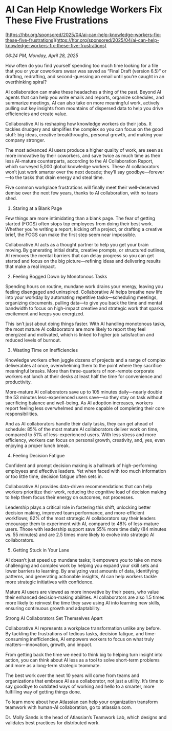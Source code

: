 # AI Can Help Knowledge Workers Fix These Five Frustrations

[https://hbr.org/sponsored/2025/04/ai-can-help-knowledge-workers-fix-these-five-frustrations](https://hbr.org/sponsored/2025/04/ai-can-help-knowledge-workers-fix-these-five-frustrations)

*06:24 PM, Monday, April 28, 2025*

How often do you find yourself spending too much time looking for a file that you or your coworkers swear was saved as “Final Draft (version 6.5)” or drafting, redrafting, and second-guessing an email until you’re caught in an overthinking spiral?

AI collaboration can make these headaches a thing of the past. Beyond AI agents that can help you write emails and reports, organize schedules, and summarize meetings, AI can also take on more meaningful work, actively pulling out key insights from mountains of dispersed data to help you drive efficiencies and create value.

Collaborative AI is reshaping how knowledge workers do their jobs. It tackles drudgery and simplifies the complex so you can focus on the good stuff: big ideas, creative breakthroughs, personal growth, and making your company stronger.

The most advanced AI users produce a higher quality of work, are seen as more innovative by their coworkers, and save twice as much time as their less AI-mature counterparts, according to the AI Collaboration Report, which surveyed 5,000 global knowledge workers. These AI collaborators won’t just work smarter over the next decade; they’ll say goodbye—forever—to the tasks that drain energy and steal time.

Five common workplace frustrations will finally meet their well-deserved demise over the next few years, thanks to AI collaboration, with no tears shed.

1. Staring at a Blank Page

Few things are more intimidating than a blank page. The fear of getting started (FOGS) often stops top employees from doing their best work. Whether you’re writing a report, kicking off a project, or drafting a creative brief, the FOGS can make the first step seem near impossible.

Collaborative AI acts as a thought partner to help you get your brain moving. By generating initial drafts, creative prompts, or structured outlines, AI removes the mental barriers that can delay progress so you can get started and focus on the big picture—refining ideas and delivering results that make a real impact.

2. Feeling Bogged Down by Monotonous Tasks

Spending hours on routine, mundane work drains your energy, leaving you feeling disengaged and uninspired. Collaborative AI helps breathe new life into your workday by automating repetitive tasks—scheduling meetings, organizing documents, pulling data—to give you back the time and mental bandwidth to focus on high-impact creative and strategic work that sparks excitement and keeps you energized.

This isn’t just about doing things faster. With AI handling monotonous tasks, the most mature AI collaborators are more likely to report they feel energized and motivated, which is linked to higher job satisfaction and reduced levels of burnout.

3. Wasting Time on Inefficiencies

Knowledge workers often juggle dozens of projects and a range of complex deliverables at once, overwhelming them to the point where they sacrifice meaningful breaks. More than three-quarters of non-remote corporate workers eat lunch at their desks at least half the time for convenience and productivity.

More-mature AI collaborators save up to 105 minutes daily—nearly double the 53 minutes less-experienced users save—so they stay on task without sacrificing balance and well-being. As AI adoption increases, workers report feeling less overwhelmed and more capable of completing their core responsibilities.

And as AI collaborators handle their daily tasks, they can get ahead of schedule: 85% of the most mature AI collaborators deliver work on time, compared to 51% of less-experienced users. With less stress and more efficiency, workers can focus on personal growth, creativity, and, yes, even enjoying a proper lunch break.

4. Feeling Decision Fatigue

Confident and prompt decision making is a hallmark of high-performing employees and effective leaders. Yet when faced with too much information or too little time, decision fatigue often sets in.

Collaborative AI provides data-driven recommendations that can help workers prioritize their work, reducing the cognitive load of decision making to help them focus their energy on outcomes, not processes.

Leadership plays a critical role in fostering this shift, unlocking better decision making, improved team performance, and more-efficient workflows; 82% of the most strategic AI collaborators say their leaders encourage them to experiment with AI, compared to 48% of less-mature users. Those with leadership support save 55% more time daily (84 minutes vs. 55 minutes) and are 2.5 times more likely to evolve into strategic AI collaborators.

5. Getting Stuck in Your Lane

AI doesn’t just speed up mundane tasks; it empowers you to take on more challenging and complex work by helping you expand your skill sets and lower barriers to learning. By analyzing vast amounts of data, identifying patterns, and generating actionable insights, AI can help workers tackle more strategic initiatives with confidence.

Mature AI users are viewed as more innovative by their peers, who value their enhanced decision-making abilities. AI collaborators are also 1.5 times more likely to reinvest the time they save using AI into learning new skills, ensuring continuous growth and adaptability.

Strong AI Collaborators Set Themselves Apart

Collaborative AI represents a workplace transformation unlike any before. By tackling the frustrations of tedious tasks, decision fatigue, and time-consuming inefficiencies, AI empowers workers to focus on what truly matters—innovation, growth, and impact.

From getting back the time we need to think big to helping turn insight into action, you can think about AI less as a tool to solve short-term problems and more as a long-term strategic teammate.

The best work over the next 10 years will come from teams and organizations that embrace AI as a collaborator, not just a utility. It’s time to say goodbye to outdated ways of working and hello to a smarter, more fulfilling way of getting things done.

To learn more about how Atlassian can help your organization transform teamwork with human-AI collaboration, go to atlassian.com.

Dr. Molly Sands is the head of Atlassian’s Teamwork Lab, which designs and validates best practices for distributed work.

